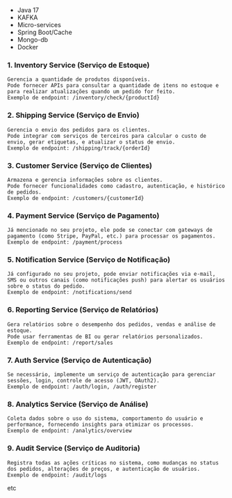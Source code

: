 * Java 17
* KAFKA
* Micro-services
* Spring Boot/Cache
* Mongo-db
* Docker


### 1. Inventory Service (Serviço de Estoque)

    Gerencia a quantidade de produtos disponíveis.
    Pode fornecer APIs para consultar a quantidade de itens no estoque e para realizar atualizações quando um pedido for feito.
    Exemplo de endpoint: /inventory/check/{productId}

### 2. Shipping Service (Serviço de Envio)

    Gerencia o envio dos pedidos para os clientes.
    Pode integrar com serviços de terceiros para calcular o custo de envio, gerar etiquetas, e atualizar o status de envio.
    Exemplo de endpoint: /shipping/track/{orderId}

### 3. Customer Service (Serviço de Clientes)

    Armazena e gerencia informações sobre os clientes.
    Pode fornecer funcionalidades como cadastro, autenticação, e histórico de pedidos.
    Exemplo de endpoint: /customers/{customerId}

### 4. Payment Service (Serviço de Pagamento)

    Já mencionado no seu projeto, ele pode se conectar com gateways de pagamento (como Stripe, PayPal, etc.) para processar os pagamentos.
    Exemplo de endpoint: /payment/process

### 5. Notification Service (Serviço de Notificação)

    Já configurado no seu projeto, pode enviar notificações via e-mail, SMS ou outros canais (como notificações push) para alertar os usuários sobre o status do pedido.
    Exemplo de endpoint: /notifications/send

### 6. Reporting Service (Serviço de Relatórios)

    Gera relatórios sobre o desempenho dos pedidos, vendas e análise de estoque.
    Pode usar ferramentas de BI ou gerar relatórios personalizados.
    Exemplo de endpoint: /report/sales

### 7. Auth Service (Serviço de Autenticação)

    Se necessário, implemente um serviço de autenticação para gerenciar sessões, login, controle de acesso (JWT, OAuth2).
    Exemplo de endpoint: /auth/login, /auth/register

### 8. Analytics Service (Serviço de Análise)

    Coleta dados sobre o uso do sistema, comportamento do usuário e performance, fornecendo insights para otimizar os processos.
    Exemplo de endpoint: /analytics/overview

### 9. Audit Service (Serviço de Auditoria)

    Registra todas as ações críticas no sistema, como mudanças no status dos pedidos, alterações de preços, e autenticação de usuários.
    Exemplo de endpoint: /audit/logs


etc
